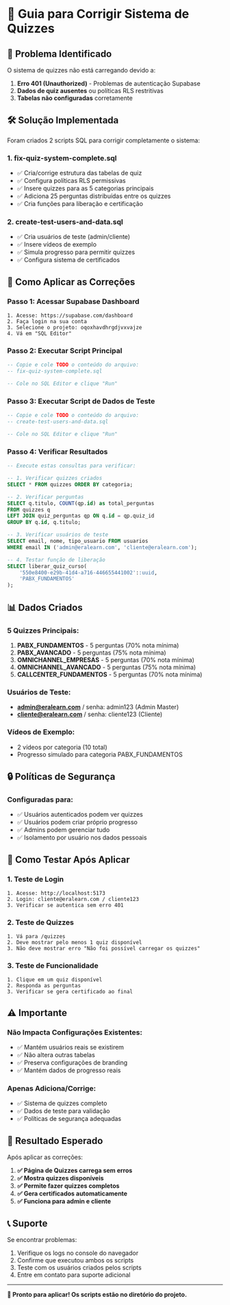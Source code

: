 # 🔧 Guia para Corrigir Sistema de Quizzes

## 🎯 **Problema Identificado**

O sistema de quizzes não está carregando devido a:
1. **Erro 401 (Unauthorized)** - Problemas de autenticação Supabase
2. **Dados de quiz ausentes** ou políticas RLS restritivas
3. **Tabelas não configuradas** corretamente

## 🛠️ **Solução Implementada**

Foram criados 2 scripts SQL para corrigir completamente o sistema:

### **1. fix-quiz-system-complete.sql**
- ✅ Cria/corrige estrutura das tabelas de quiz
- ✅ Configura políticas RLS permissivas
- ✅ Insere quizzes para as 5 categorias principais
- ✅ Adiciona 25 perguntas distribuídas entre os quizzes
- ✅ Cria funções para liberação e certificação

### **2. create-test-users-and-data.sql**
- ✅ Cria usuários de teste (admin/cliente)
- ✅ Insere vídeos de exemplo
- ✅ Simula progresso para permitir quizzes
- ✅ Configura sistema de certificados

## 🚀 **Como Aplicar as Correções**

### **Passo 1: Acessar Supabase Dashboard**
```
1. Acesse: https://supabase.com/dashboard
2. Faça login na sua conta
3. Selecione o projeto: oqoxhavdhrgdjvxvajze
4. Vá em "SQL Editor"
```

### **Passo 2: Executar Script Principal**
```sql
-- Copie e cole TODO o conteúdo do arquivo:
-- fix-quiz-system-complete.sql

-- Cole no SQL Editor e clique "Run"
```

### **Passo 3: Executar Script de Dados de Teste**
```sql
-- Copie e cole TODO o conteúdo do arquivo:
-- create-test-users-and-data.sql

-- Cole no SQL Editor e clique "Run"
```

### **Passo 4: Verificar Resultados**
```sql
-- Execute estas consultas para verificar:

-- 1. Verificar quizzes criados
SELECT * FROM quizzes ORDER BY categoria;

-- 2. Verificar perguntas
SELECT q.titulo, COUNT(qp.id) as total_perguntas
FROM quizzes q
LEFT JOIN quiz_perguntas qp ON q.id = qp.quiz_id
GROUP BY q.id, q.titulo;

-- 3. Verificar usuários de teste
SELECT email, nome, tipo_usuario FROM usuarios 
WHERE email IN ('admin@eralearn.com', 'cliente@eralearn.com');

-- 4. Testar função de liberação
SELECT liberar_quiz_curso(
    '550e8400-e29b-41d4-a716-446655441002'::uuid, 
    'PABX_FUNDAMENTOS'
);
```

## 📊 **Dados Criados**

### **5 Quizzes Principais:**
1. **PABX_FUNDAMENTOS** - 5 perguntas (70% nota mínima)
2. **PABX_AVANCADO** - 5 perguntas (75% nota mínima)
3. **OMNICHANNEL_EMPRESAS** - 5 perguntas (70% nota mínima)
4. **OMNICHANNEL_AVANCADO** - 5 perguntas (75% nota mínima)
5. **CALLCENTER_FUNDAMENTOS** - 5 perguntas (70% nota mínima)

### **Usuários de Teste:**
- **admin@eralearn.com** / senha: admin123 (Admin Master)
- **cliente@eralearn.com** / senha: cliente123 (Cliente)

### **Vídeos de Exemplo:**
- 2 vídeos por categoria (10 total)
- Progresso simulado para categoria PABX_FUNDAMENTOS

## 🔒 **Políticas de Segurança**

### **Configuradas para:**
- ✅ Usuários autenticados podem ver quizzes
- ✅ Usuários podem criar próprio progresso
- ✅ Admins podem gerenciar tudo
- ✅ Isolamento por usuário nos dados pessoais

## 🧪 **Como Testar Após Aplicar**

### **1. Teste de Login**
```
1. Acesse: http://localhost:5173
2. Login: cliente@eralearn.com / cliente123
3. Verificar se autentica sem erro 401
```

### **2. Teste de Quizzes**
```
1. Vá para /quizzes
2. Deve mostrar pelo menos 1 quiz disponível
3. Não deve mostrar erro "Não foi possível carregar os quizzes"
```

### **3. Teste de Funcionalidade**
```
1. Clique em um quiz disponível
2. Responda as perguntas
3. Verificar se gera certificado ao final
```

## ⚠️ **Importante**

### **Não Impacta Configurações Existentes:**
- ✅ Mantém usuários reais se existirem
- ✅ Não altera outras tabelas
- ✅ Preserva configurações de branding
- ✅ Mantém dados de progresso reais

### **Apenas Adiciona/Corrige:**
- ✅ Sistema de quizzes completo
- ✅ Dados de teste para validação
- ✅ Políticas de segurança adequadas

## 🎉 **Resultado Esperado**

Após aplicar as correções:

1. **✅ Página de Quizzes carrega sem erros**
2. **✅ Mostra quizzes disponíveis**
3. **✅ Permite fazer quizzes completos**
4. **✅ Gera certificados automaticamente**
5. **✅ Funciona para admin e cliente**

## 📞 **Suporte**

Se encontrar problemas:
1. Verifique os logs no console do navegador
2. Confirme que executou ambos os scripts
3. Teste com os usuários criados pelos scripts
4. Entre em contato para suporte adicional

---

**🚀 Pronto para aplicar! Os scripts estão no diretório do projeto.**

















